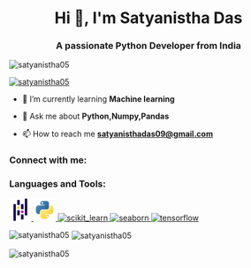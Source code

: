 <h1 align="center">Hi 👋, I'm Satyanistha Das</h1>
<h3 align="center">A passionate Python Developer from India</h3>

<p align="left"> <img src="https://komarev.com/ghpvc/?username=satyanistha05&label=Profile%20views&color=0e75b6&style=flat" alt="satyanistha05" /> </p>

<p align="left"> <a href="https://github.com/ryo-ma/github-profile-trophy"><img src="https://github-profile-trophy.vercel.app/?username=satyanistha05" alt="satyanistha05" /></a> </p>

- 🌱 I’m currently learning **Machine learning**

- 💬 Ask me about **Python,Numpy,Pandas**

- 📫 How to reach me **satyanisthadas09@gmail.com**

<h3 align="left">Connect with me:</h3>
<p align="left">
</p>

<h3 align="left">Languages and Tools:</h3>
<p align="left"> <a href="https://pandas.pydata.org/" target="_blank" rel="noreferrer"> <img src="https://raw.githubusercontent.com/devicons/devicon/2ae2a900d2f041da66e950e4d48052658d850630/icons/pandas/pandas-original.svg" alt="pandas" width="40" height="40"/> </a> <a href="https://www.python.org" target="_blank" rel="noreferrer"> <img src="https://raw.githubusercontent.com/devicons/devicon/master/icons/python/python-original.svg" alt="python" width="40" height="40"/> </a> <a href="https://scikit-learn.org/" target="_blank" rel="noreferrer"> <img src="https://upload.wikimedia.org/wikipedia/commons/0/05/Scikit_learn_logo_small.svg" alt="scikit_learn" width="40" height="40"/> </a> <a href="https://seaborn.pydata.org/" target="_blank" rel="noreferrer"> <img src="https://seaborn.pydata.org/_images/logo-mark-lightbg.svg" alt="seaborn" width="40" height="40"/> </a> <a href="https://www.tensorflow.org" target="_blank" rel="noreferrer"> <img src="https://www.vectorlogo.zone/logos/tensorflow/tensorflow-icon.svg" alt="tensorflow" width="40" height="40"/> </a> </p>

<p><img align="left" src="https://github-readme-stats.vercel.app/api/top-langs?username=satyanistha05&show_icons=true&locale=en&layout=compact" alt="satyanistha05" /></p>

<p>&nbsp;<img align="center" src="https://github-readme-stats.vercel.app/api?username=satyanistha05&show_icons=true&locale=en" alt="satyanistha05" /></p>

<p><img align="center" src="https://github-readme-streak-stats.herokuapp.com/?user=satyanistha05&" alt="satyanistha05" /></p>
